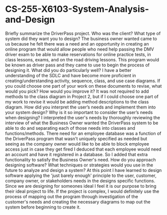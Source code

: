 # CS-255-X6103-System-Analysis-and-Design
Briefly summarize the DriverPass project. Who was the client? What type of system did they want you to design?
The business owner wanted came to us because he felt there was a need and an opportunity in creating an online program that would allow people who need help passing the DMV driver exam to be able to make reservations for online practice tests, in class lessons, exams, and on the road driving lessons.  This program would be known as driver pass and they came to use to begin the process of designing it.
What did you do particularly well?
I have a better understanding of the SDLC and have become more proficient in creating/understanding activity, sequence, class, and use case diagrams.
If you could choose one part of your work on these documents to revise, what would you pick? How would you improve it?
It was not required to add methods to the class diagram in Project 2, but if I could choose one part of my work to revise it would be adding method descriptions to the class diagram.
How did you interpret the user’s needs and implement them into your system design? Why is it so important to consider the user’s needs when designing?
I interpreted the user's needs by thoroughly reviewing the interview of what the Business Owner wanted the DriverPass system to be able to do and separating each of those needs into classes and functions/methods.  There need for an employee database was a function of the DriverPass program that wasn't uniquely specified as needed but seeing as the company owner would like to be able to block employee access just in case they get fired I deduced that each employee would need an account and have it registered in a database.  So I added that extra functionality to satisfy the Business Owner's need.
How do you approach designing software? What techniques or strategies would you use in the future to analyze and design a system?
At this point I have learned to design software applying the 'just barely enough' principle to the user, customer, company owner, or stakeholders needs in the designs specific functions.  Since we are designing for someones ideal I feel it is our purpose to bring their ideal project to life.  If the project is complex, I would definitely use the process of mapping out the program through investigation of the customer's needs and creating the necessary diagrams to map out the system before beginning to create it.
